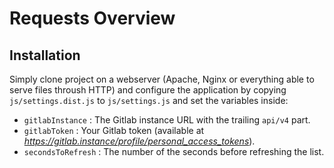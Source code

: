 # Requests Overview

## Installation

Simply clone project on a webserver (Apache, Nginx or everything able to 
serve files throush HTTP) and configure the application by copying
`js/settings.dist.js` to `js/settings.js` and set the variables inside:

- `gitlabInstance` : The Gitlab instance URL with the trailing `api/v4` part.
- `gitlabToken` : Your Gitlab token (available at *https://gitlab.instance/profile/personal_access_tokens*).
- `secondsToRefresh` : The number of the seconds before refreshing the list.
